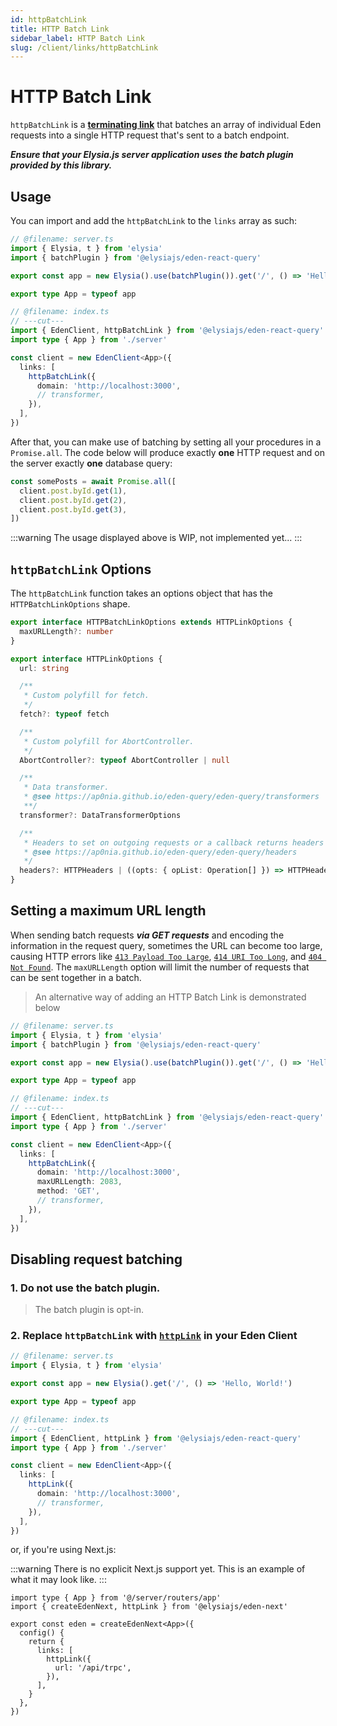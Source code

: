 ```yaml
---
id: httpBatchLink
title: HTTP Batch Link
sidebar_label: HTTP Batch Link
slug: /client/links/httpBatchLink
---
```


# HTTP Batch Link

`httpBatchLink` is a [**terminating link**](./overview.md#the-terminating-link) that
batches an array of individual Eden requests into a single HTTP request that's sent
to a batch endpoint.

**_Ensure that your Elysia.js server application uses the batch plugin provided by this library._**

## Usage

You can import and add the `httpBatchLink` to the `links` array as such:

```typescript twoslash
// @filename: server.ts
import { Elysia, t } from 'elysia'
import { batchPlugin } from '@elysiajs/eden-react-query'

export const app = new Elysia().use(batchPlugin()).get('/', () => 'Hello, World!')

export type App = typeof app

// @filename: index.ts
// ---cut---
import { EdenClient, httpBatchLink } from '@elysiajs/eden-react-query'
import type { App } from './server'

const client = new EdenClient<App>({
  links: [
    httpBatchLink({
      domain: 'http://localhost:3000',
      // transformer,
    }),
  ],
})
```

After that, you can make use of batching by setting all your procedures in a `Promise.all`.
The code below will produce exactly **one** HTTP request and on the server exactly **one** database query:

```ts
const somePosts = await Promise.all([
  client.post.byId.get(1),
  client.post.byId.get(2),
  client.post.byId.get(3),
])
```

:::warning
The usage displayed above is WIP, not implemented yet...
:::

## `httpBatchLink` Options

The `httpBatchLink` function takes an options object that has the `HTTPBatchLinkOptions` shape.

```typescript
export interface HTTPBatchLinkOptions extends HTTPLinkOptions {
  maxURLLength?: number
}

export interface HTTPLinkOptions {
  url: string

  /**
   * Custom polyfill for fetch.
   */
  fetch?: typeof fetch

  /**
   * Custom polyfill for AbortController.
   */
  AbortController?: typeof AbortController | null

  /**
   * Data transformer.
   * @see https://ap0nia.github.io/eden-query/eden-query/transformers
   **/
  transformer?: DataTransformerOptions

  /**
   * Headers to set on outgoing requests or a callback returns headers to set.
   * @see https://ap0nia.github.io/eden-query/eden-query/headers
   */
  headers?: HTTPHeaders | ((opts: { opList: Operation[] }) => HTTPHeaders | Promise<HTTPHeaders>)
}
```

## Setting a maximum URL length

When sending batch requests **_via GET requests_** and encoding the information in the request query,
sometimes the URL can become too large, causing HTTP errors like
[`413 Payload Too Large`](https://developer.mozilla.org/en-US/docs/Web/HTTP/Status/413),
[`414 URI Too Long`](https://developer.mozilla.org/en-US/docs/Web/HTTP/Status/414),
and [`404 Not Found`](https://developer.mozilla.org/en-US/docs/Web/HTTP/Status/404).
The `maxURLLength` option will limit the number of requests that can be sent together in a batch.

> An alternative way of adding an HTTP Batch Link is demonstrated below

```typescript twoslash
// @filename: server.ts
import { Elysia, t } from 'elysia'
import { batchPlugin } from '@elysiajs/eden-react-query'

export const app = new Elysia().use(batchPlugin()).get('/', () => 'Hello, World!')

export type App = typeof app

// @filename: index.ts
// ---cut---
import { EdenClient, httpBatchLink } from '@elysiajs/eden-react-query'
import type { App } from './server'

const client = new EdenClient<App>({
  links: [
    httpBatchLink({
      domain: 'http://localhost:3000',
      maxURLLength: 2083,
      method: 'GET',
      // transformer,
    }),
  ],
})
```

## Disabling request batching

### 1. Do not use the batch plugin.

> The batch plugin is opt-in.

### 2. Replace `httpBatchLink` with [`httpLink`](./http-link.md) in your Eden Client

```typescript twoslash
// @filename: server.ts
import { Elysia, t } from 'elysia'

export const app = new Elysia().get('/', () => 'Hello, World!')

export type App = typeof app

// @filename: index.ts
// ---cut---
import { EdenClient, httpLink } from '@elysiajs/eden-react-query'
import type { App } from './server'

const client = new EdenClient<App>({
  links: [
    httpLink({
      domain: 'http://localhost:3000',
      // transformer,
    }),
  ],
})
```

or, if you're using Next.js:

:::warning
There is no explicit Next.js support yet. This is an example of what it may look like.
:::

```tsx
import type { App } from '@/server/routers/app'
import { createEdenNext, httpLink } from '@elysiajs/eden-next'

export const eden = createEdenNext<App>({
  config() {
    return {
      links: [
        httpLink({
          url: '/api/trpc',
        }),
      ],
    }
  },
})
```
